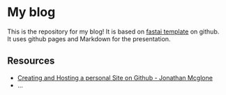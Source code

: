 # My blog

This is the repository for my blog! It is based on [fastai template](https://github.com/fastai/fast_template/generate) on github.  
It uses github pages and Markdown for the presentation.  

## Resources  

* [Creating and Hosting a personal Site on Github - Jonathan Mcglone](http://jmcglone.com/guides/github-pages/)
* ...
